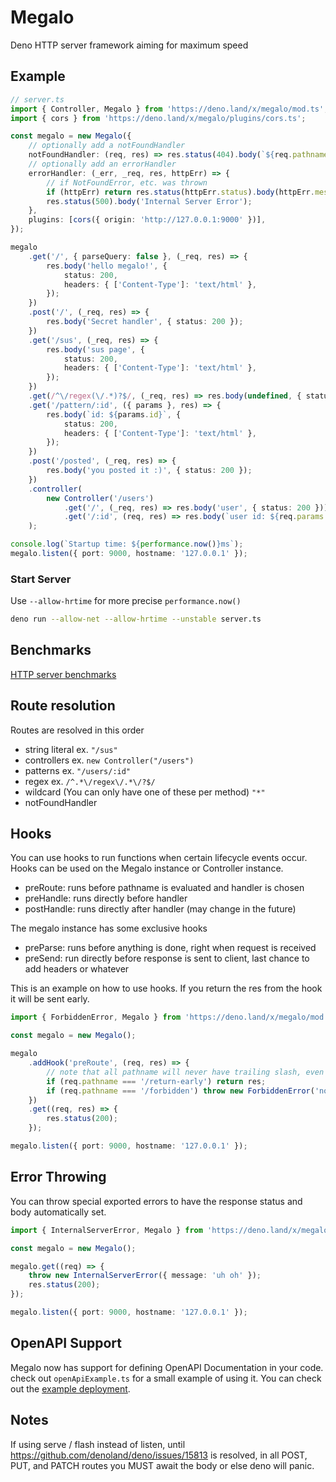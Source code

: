 # Megalo

Deno HTTP server framework aiming for maximum speed

## Example

```ts
// server.ts
import { Controller, Megalo } from 'https://deno.land/x/megalo/mod.ts';
import { cors } from 'https://deno.land/x/megalo/plugins/cors.ts';

const megalo = new Megalo({
	// optionally add a notFoundHandler
	notFoundHandler: (req, res) => res.status(404).body(`${req.pathname} not found :(`),
	// optionally add an errorHandler
	errorHandler: (_err, _req, res, httpErr) => {
		// if NotFoundError, etc. was thrown
		if (httpErr) return res.status(httpErr.status).body(httpErr.message);
		res.status(500).body('Internal Server Error');
	},
	plugins: [cors({ origin: 'http://127.0.0.1:9000' })],
});

megalo
	.get('/', { parseQuery: false }, (_req, res) => {
		res.body('hello megalo!', {
			status: 200,
			headers: { ['Content-Type']: 'text/html' },
		});
	})
	.post('/', (_req, res) => {
		res.body('Secret handler', { status: 200 });
	})
	.get('/sus', (_req, res) => {
		res.body('sus page', {
			status: 200,
			headers: { ['Content-Type']: 'text/html' },
		});
	})
	.get(/^\/regex(\/.*)?$/, (_req, res) => res.body(undefined, { status: 200 }))
	.get('/pattern/:id', ({ params }, res) => {
		res.body(`id: ${params.id}`, {
			status: 200,
			headers: { ['Content-Type']: 'text/html' },
		});
	})
	.post('/posted', (_req, res) => {
		res.body('you posted it :)', { status: 200 });
	})
	.controller(
		new Controller('/users')
			.get('/', (_req, res) => res.body('user', { status: 200 }))
			.get('/:id', (req, res) => res.body(`user id: ${req.params.id}`, { status: 200 }))
	);

console.log(`Startup time: ${performance.now()}ms`);
megalo.listen({ port: 9000, hostname: '127.0.0.1' });
```

### Start Server

Use `--allow-hrtime` for more precise `performance.now()`

```bash
deno run --allow-net --allow-hrtime --unstable server.ts
```

## Benchmarks

[HTTP server benchmarks](https://github.com/denosaurs/bench#readme)

## Route resolution

Routes are resolved in this order

-   string literal ex. `"/sus"`
-   controllers ex. `new Controller("/users")`
-   patterns ex. `"/users/:id"`
-   regex ex. `/^.*\/regex\/.*\/?$/`
-   wildcard (You can only have one of these per method) `"*"`
-   notFoundHandler

## Hooks

You can use hooks to run functions when certain lifecycle events occur. Hooks
can be used on the Megalo instance or Controller instance.

-   preRoute: runs before pathname is evaluated and handler is chosen
-   preHandle: runs directly before handler
-   postHandle: runs directly after handler (may change in the future)

The megalo instance has some exclusive hooks

-   preParse: runs before anything is done, right when request is received
-   preSend: run directly before response is sent to client, last chance to add
    headers or whatever

This is an example on how to use hooks. If you return the res from the hook it
will be sent early.

```ts
import { ForbiddenError, Megalo } from 'https://deno.land/x/megalo/mod.ts';

const megalo = new Megalo();

megalo
	.addHook('preRoute', (req, res) => {
		// note that all pathname will never have trailing slash, even if url does
		if (req.pathname === '/return-early') return res;
		if (req.pathname === '/forbidden') throw new ForbiddenError('not okay >:(');
	})
	.get((req, res) => {
		res.status(200);
	});

megalo.listen({ port: 9000, hostname: '127.0.0.1' });
```

## Error Throwing

You can throw special exported errors to have the response status and body
automatically set.

```ts
import { InternalServerError, Megalo } from 'https://deno.land/x/megalo/mod.ts';

const megalo = new Megalo();

megalo.get((req) => {
	throw new InternalServerError({ message: 'uh oh' });
	res.status(200);
});

megalo.listen({ port: 9000, hostname: '127.0.0.1' });
```

## OpenAPI Support

Megalo now has support for defining OpenAPI Documentation in your code. check out `openApiExample.ts` for a small example of using it. You can check out the [example deployment](https://tsar-boomba-megalo.deno.dev/swagger).

## Notes

If using serve / flash instead of listen, until
https://github.com/denoland/deno/issues/15813 is resolved, in all POST, PUT, and
PATCH routes you MUST await the body or else deno will panic.
